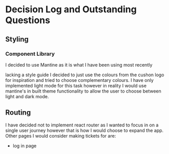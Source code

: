 # Decision Log and Outstanding Questions

## Styling

### Component Library

I decided to use Mantine as it is what I have been using most recently

lacking a style guide I decided to just use the colours from the cushon logo for inspiration and tried to choose complementary colours. I have only implemented light mode for this task however in reality I would use mantine's in built theme functionality to allow the user to choose between light and dark mode.

## Routing

I have decided not to implement react router as I wanted to focus in on a single user journey however that is how I would choose to expand the app. Other pages I would consider making tickets for are:

- log in page
